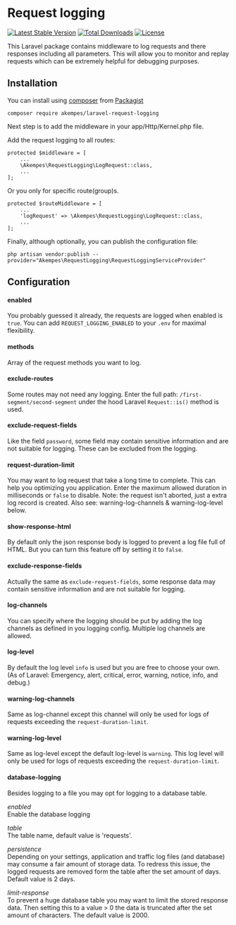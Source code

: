 # Request logging
[![Latest Stable Version](https://poser.pugx.org/akempes/laravel-request-logging/v/stable)](https://packagist.org/packages/akempes/laravel-request-logging)
[![Total Downloads](https://poser.pugx.org/akempes/laravel-request-logging/downloads)](https://packagist.org/packages/akempes/laravel-request-logging)
[![License](https://poser.pugx.org/akempes/laravel-request-logging/license)](https://packagist.org/packages/akempes/laravel-request-logging)

This Laravel package contains middleware to log requests and there responses including all parameters. This will allow you to monitor and replay requests which can be extremely helpful for debugging purposes.

## Installation

You can install using [composer](https://getcomposer.org/) from [Packagist](https://packagist.org/packages/akempes/laravel-request-logging)

```
composer require akempes/laravel-request-logging
```

Next step is to add the middleware in your app/Http/Kernel.php file.

Add the request logging to all routes:
```
protected $middleware = [
    ...
    \Akempes\RequestLogging\LogRequest::class,
    ...
];
```

Or you only for specific route(group)s.
```
protected $routeMiddleware = [
    ...
    'logRequest' => \Akempes\RequestLogging\LogRequest::class,
    ...
];
```

Finally, although optionally, you can publish the configuration file:

```
php artisan vendor:publish --provider="Akempes\RequestLogging\RequestLoggingServiceProvider"
```


## Configuration

#### enabled
You probably guessed it already, the requests are logged when enabled is `true`. You can add `REQUEST_LOGGING_ENABLED` to your `.env` for maximal flexibility.

#### methods
Array of the request methods you want to log.

#### exclude-routes
Some routes may not need any logging. Enter the full path: `/first-segment/second-segment` under the hood Laravel `Request::is()` method is used.

#### exclude-request-fields
Like the field `password`, some field may contain sensitive information and are not suitable for logging. These can be excluded from the logging.

#### request-duration-limit
You may want to log request that take a long time to complete. This can help you optimizing you application. Enter the maximum allowed duration in milliseconds or `false` to disable. Note: the request isn't aborted, just a extra log record is created.
Also see: warning-log-channels & warning-log-level below.

#### show-response-html
By default only the json response body is logged to prevent a log file full of HTML.
But you can turn this feature off by setting it to `false`.

#### exclude-response-fields
Actually the same as `exclude-request-fields`, some response data may contain sensitive information and are not suitable for logging.

#### log-channels
You can specify where the logging should be put by adding the log channels as defined in you logging config. Multiple log channels are allowed.

#### log-level
By default the log level `info` is used but you are free to choose your own. (As of Laravel: Emergency, alert, critical, error, warning, notice, info, and debug.)

#### warning-log-channels
Same as log-channel except this channel will only be used for logs of requests exceeding the `request-duration-limit`.

#### warning-log-level
Same as log-level except the default log-level is `warning`. This log level will only be used for logs of requests exceeding the `request-duration-limit`.

#### database-logging
Besides logging to a file you may opt for logging to a database table.

*enabled*  
Enable the database logging  

*table*  
The table name, default value is 'requests'.  

*persistence*  
Depending on your settings, application and traffic log files (and database) may consume a fair amount of storage data. To redress this issue, the logged requests are removed form the table after the set amount of days. Default value is 2 days.

*limit-response*  
To prevent a huge database table you may want to limit the stored response data. Then setting this to a value > 0 the data is truncated after the set amount of characters. The default value is 2000.


